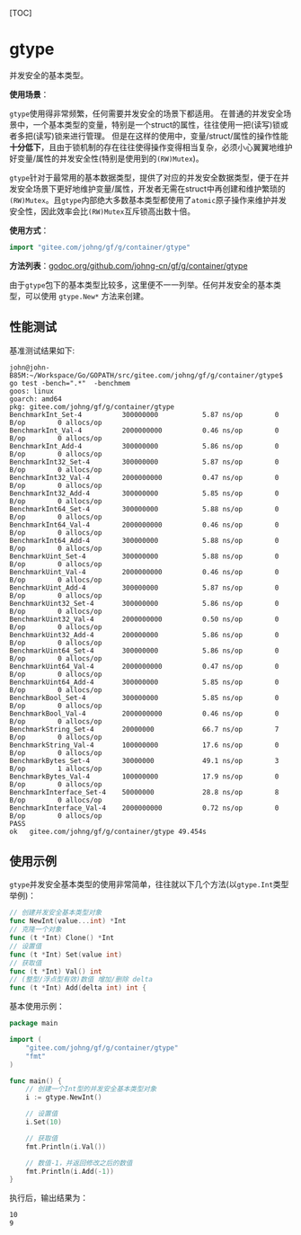 [TOC]

# gtype

并发安全的基本类型。

**使用场景**：

`gtype`使用得非常频繁，任何需要并发安全的场景下都适用。
在普通的并发安全场景中，一个基本类型的变量，特别是一个struct的属性，往往使用一把(读写)锁或者多把(读写)锁来进行管理。
但是在这样的使用中，变量/struct/属性的操作性能**十分低下**，且由于锁机制的存在往往使得操作变得相当复杂，必须小心翼翼地维护好变量/属性的并发安全性(特别是使用到的`(RW)Mutex`)。

`gtype`针对于最常用的基本数据类型，提供了对应的并发安全数据类型，便于在并发安全场景下更好地维护变量/属性，开发者无需在struct中再创建和维护繁琐的`(RW)Mutex`。且`gtype`内部绝大多数基本类型都使用了`atomic`原子操作来维护并发安全性，因此效率会比`(RW)Mutex`互斥锁高出数十倍。

**使用方式**：

```go
import "gitee.com/johng/gf/g/container/gtype"
```

**方法列表**：[godoc.org/github.com/johng-cn/gf/g/container/gtype](https://godoc.org/github.com/johng-cn/gf/g/container/gtype)

由于`gtype`包下的基本类型比较多，这里便不一一列举。任何并发安全的基本类型，可以使用 `gtype.New*` 方法来创建。


## 性能测试

基准测试结果如下:
```shell
john@john-B85M:~/Workspace/Go/GOPATH/src/gitee.com/johng/gf/g/container/gtype$ go test -bench=".*"  -benchmem
goos: linux
goarch: amd64
pkg: gitee.com/johng/gf/g/container/gtype
BenchmarkInt_Set-4          300000000           5.87 ns/op        0 B/op        0 allocs/op
BenchmarkInt_Val-4          2000000000          0.46 ns/op        0 B/op        0 allocs/op
BenchmarkInt_Add-4          300000000           5.86 ns/op        0 B/op        0 allocs/op
BenchmarkInt32_Set-4        300000000           5.87 ns/op        0 B/op        0 allocs/op
BenchmarkInt32_Val-4        2000000000          0.47 ns/op        0 B/op        0 allocs/op
BenchmarkInt32_Add-4        300000000           5.85 ns/op        0 B/op        0 allocs/op
BenchmarkInt64_Set-4        300000000           5.88 ns/op        0 B/op        0 allocs/op
BenchmarkInt64_Val-4        2000000000          0.46 ns/op        0 B/op        0 allocs/op
BenchmarkInt64_Add-4        300000000           5.88 ns/op        0 B/op        0 allocs/op
BenchmarkUint_Set-4         300000000           5.88 ns/op        0 B/op        0 allocs/op
BenchmarkUint_Val-4         2000000000          0.46 ns/op        0 B/op        0 allocs/op
BenchmarkUint_Add-4         300000000           5.87 ns/op        0 B/op        0 allocs/op
BenchmarkUint32_Set-4       300000000           5.86 ns/op        0 B/op        0 allocs/op
BenchmarkUint32_Val-4       2000000000          0.50 ns/op        0 B/op        0 allocs/op
BenchmarkUint32_Add-4       200000000           5.86 ns/op        0 B/op        0 allocs/op
BenchmarkUint64_Set-4       300000000           5.86 ns/op        0 B/op        0 allocs/op
BenchmarkUint64_Val-4       2000000000          0.47 ns/op        0 B/op        0 allocs/op
BenchmarkUint64_Add-4       300000000           5.85 ns/op        0 B/op        0 allocs/op
BenchmarkBool_Set-4         300000000           5.85 ns/op        0 B/op        0 allocs/op
BenchmarkBool_Val-4         2000000000          0.46 ns/op        0 B/op        0 allocs/op
BenchmarkString_Set-4       20000000            66.7 ns/op        7 B/op        0 allocs/op
BenchmarkString_Val-4       100000000           17.6 ns/op        0 B/op        0 allocs/op
BenchmarkBytes_Set-4        30000000            49.1 ns/op        3 B/op        1 allocs/op
BenchmarkBytes_Val-4        100000000           17.9 ns/op        0 B/op        0 allocs/op
BenchmarkInterface_Set-4    50000000            28.8 ns/op        8 B/op        0 allocs/op
BenchmarkInterface_Val-4    2000000000          0.72 ns/op        0 B/op        0 allocs/op
PASS
ok   gitee.com/johng/gf/g/container/gtype 49.454s
```


## 使用示例

`gtype`并发安全基本类型的使用非常简单，往往就以下几个方法(以`gtype.Int`类型举例)：

```go
// 创建并发安全基本类型对象
func NewInt(value...int) *Int
// 克隆一个对象
func (t *Int) Clone() *Int
// 设置值
func (t *Int) Set(value int)
// 获取值
func (t *Int) Val() int
// (整型/浮点型有效)数值 增加/删除 delta
func (t *Int) Add(delta int) int {
```

基本使用示例：

```go
package main

import (
    "gitee.com/johng/gf/g/container/gtype"
    "fmt"
)

func main() {
    // 创建一个Int型的并发安全基本类型对象
    i := gtype.NewInt()

    // 设置值
    i.Set(10)

    // 获取值
    fmt.Println(i.Val())

    // 数值-1，并返回修改之后的数值
    fmt.Println(i.Add(-1))
}
```

执行后，输出结果为：
```html
10
9
```
